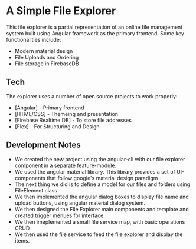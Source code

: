 # A Simple File Explorer

This file explorer is a partial representation of an online file management system built using Angular framework as the primary frontend. Some key functionalities include: 

  - Modern material design
  - File Uploads and Ordering
  - File storage in FirebaseDB

## Tech

The explorer uses a number of open source projects to work properly:

* [Angular] - Primary frontend
* [HTML/CSS] - Themeing and presentation
* [Firebase Realtime DB] - To store file addresses
* [Flex] - For Structuring and Design


## Development Notes
- We created the new project using the angular-cli with our file explorer component in a separate feature-module.
- We used the angular material library. This library provides a set of UI-components that follow google's material design paradigm
- The next thing we did is to define a model for our files and folders using FileElement class
- We then implemented the angular dialog boxes to display file name and upload buttons, using angular material dialog system.
- We then designed the File Explorer main components and template and created trigger menues for interface
- We then imeplemented a small file service map, with basic operations CRUD
- We then used the file service to feed the file explorer and display the items.


